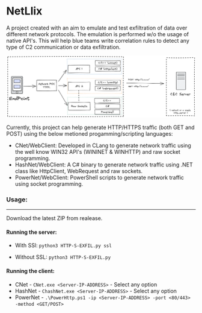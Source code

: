 # NetLlix
A project created with an aim to emulate and test exfiltration of data over different network protocols. The emulation is performed w/o the usage of native API's. This will help blue teams write correlation rules to detect any type of C2 communication or data exfiltration.

![Alt text](networktool.png)

Currently, this project can help generate HTTP/HTTPS traffic (both GET and POST) using the below metioned progamming/scripting languages:
- CNet/WebClient: Developed in CLang to generate network traffic using the well know WIN32 API's (WININET & WINHTTP) and raw socket programming.
- HashNet/WebClient: A C# binary to generate network traffic using .NET class like HttpClient, WebRequest and raw sockets.
- PowerNet/WebClient: PowerShell scripts to generate network traffic using socket programming.

### Usage:
---
Download the latest ZIP from realease.

#### Running the server:

- With SSl: `python3 HTTP-S-EXFIL.py ssl`

- Without SSL: `python3 HTTP-S-EXFIL.py`

#### Running the client:
- CNet - `CNet.exe <Server-IP-ADDRESS>` - Select any option
- HashNet - `ChashNet.exe <Server-IP-ADDRESS>` - Select any option
- PowerNet - `.\PowerHttp.ps1 -ip <Server-IP-ADDRESS> -port <80/443> -method <GET/POST>`
